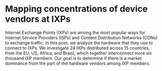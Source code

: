 # Mapping concentrations of device vendors at IXPs

Internet Exchange Points (IXPs) are among the most popular ways for Internet Service Providers (ISPs) and Content Distribution Networks (CDNs) to exchange traffic. In this post, we analyze the hardware that they use to connect to IXPs. We investigate  24 IXPs distributed across 15 countries, from the EU, US, Africa, and Brazil, which together interconnect more six thousand IXP members. Our goal is to determine if there is a market dominance from the part of the hardware vendors among IXP members.  
